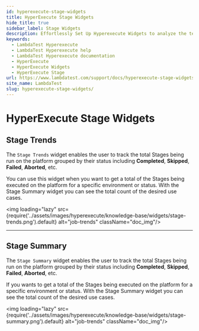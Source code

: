 ```yaml
---
id: hyperexecute-stage-widgets
title: HyperExecute Stage Widgets
hide_title: true
sidebar_label: Stage Widgets
description: Effortlessly Set Up Hyperexecute Widgets to analyze the test results
keywords:
  - LambdaTest Hyperexecute
  - LambdaTest Hyperexecute help
  - LambdaTest Hyperexecute documentation
  - HyperExecute
  - HyperExecute Widgets
  - HyperExecute Stage
url: https://www.lambdatest.com/support/docs/hyperexecute-stage-widgets/
site_name: LambdaTest
slug: hyperexecute-stage-widgets/
---
```


<script type="application/ld+json"
      dangerouslySetInnerHTML={{ __html: JSON.stringify({
       "@context": "https://schema.org",
        "@type": "BreadcrumbList",
        "itemListElement": [{
          "@type": "ListItem",
          "position": 1,
          "name": "Home",
          "item": "https://www.lambdatest.com"
        },{
          "@type": "ListItem",
          "position": 2,
          "name": "Support",
          "item": "https://www.lambdatest.com/support/docs/"
        },{
          "@type": "ListItem",
          "position": 3,
          "name": "HyperExecute Widgets",
          "item": "https://www.lambdatest.com/support/docs/hyperexecute-stage-widgets/"
        }]
      })
    }}
></script>

# HyperExecute Stage Widgets

## Stage Trends

The `Stage Trends` widget enables the user to track the total Stages being run on the platform grouped by their status including **Completed**, **Skipped**, **Failed**, **Aborted**, etc.

You can use this widget when you want to get a total of the Stages being executed on the platform for a specific environment or status. With the Stage Summary widget you can see the total count of the desired use cases.

<img loading="lazy" src={require('../assets/images/hyperexecute/knowledge-base/widgets/stage-trends.png').default} alt="job-trends" className="doc_img"/>

***

## Stage Summary

The `Stage Summary` widget enables the user to track the total Stages being run on the platform grouped by their status including **Completed**, **Skipped**, **Failed**, **Aborted**, etc.

If you wants to get a total of the Stages being executed on the platform for a specific environment or status. With the Stage Summary widget you can see the total count of the desired use cases.

<img loading="lazy" src={require('../assets/images/hyperexecute/knowledge-base/widgets/stage-summary.png').default} alt="job-trends" className="doc_img"/>